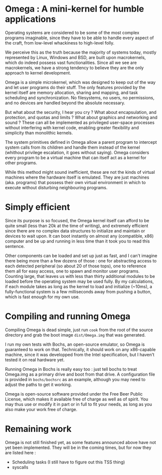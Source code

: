 Omega : A mini-kernel for humble applications
=============================================

Operating systems are considered to be some of the most complex
programs imaginable, since they have to be able to handle every aspect
of the craft, from low-level whackiness to high-level folly.

We perceive this as the truth because the majority of systems today,
mostly represented by Linux, Windows and BSD, are built upon
macrokernels, which do indeed possess vast functionalities. Since all
we see are macrokernels, we have a strong tendency to believe they
are the only approach to kernel development.

Omega is a simple microkernel, which was designed to keep out of the
way and let user programs do their stuff. The only features provided
by the kernel itself are memory allocation, sharing and mapping, and
task scheduling and synchronization. No filesystems, no users, no
permissions, and no devices are handled beyond the absolute necessary.

But what about the security, I hear you cry ? What about
encapsulation, and protection, and quotas and limits ? What about
graphics and networking and sound ? These can all be implemented as
privileged user-space processes without interfering with kernel
code, enabling greater flexibility and simplicity than monolithic
kernels.

The system primitives defined in Omega allow a parent program to
intercept system calls from its children and handle them instead of
the kernel (whithout privilege escalation, it goes without saying).
Omega considers every program to be a virtual machine that can itself
act as a kernel for other programs. 

While this method might sound inefficient, these are not the kinds of
virtual machines where the hardware itself is emulated. They are just
machines (aka. programs) that possess their own virtual environment in
which to execute without disturbing neighbouring programs.

Simply efficient
================

Since its purpose is so focused, the Omega kernel itself can afford to
be quite small (less than 20k at the time of writing), and extremely
efficient since there are no complex data structures to initialize and
maintain or devices to wait upon. It can boot instantly on almost any
(compatible, x86) computer and be up and running in less time than it took
you to read this sentence.

Other components can be loaded and set up just as fast, and I can't
imagine there being more than a few dozens of those : one for
abstracting access to each detected peripheral (so about 20 of those
tops), one to reference them all for easy access, one to spawn and
monitor user programs. Counting large, that leaves us with less than
thirty additional modules to be loaded before the operating system may
be used fully. By my calculations, if each module takes as long as the
kernel to load and initialize (~10ms), a fully-functional system is a
few milliseconds away from pushing a button, which is fast enough for
my own use.

Compiling and running Omega
===========================

Compiling Omega is dead simple, just run `cook` from the root of the
source directory and grab the boot image `dist/Omega.img` that was
generated.

I run my own tests with Bochs, an open-source emulator, so Omega is
guaranteed to work on that. Technically, it should work on any
x86-capable machine, since it was developped from the Intel
specification, but I haven't tested it on real hardware yet.

Running Omega in Bochs is really easy too : just tell bochs to treat
Omega.img as a primary drive and boot from that drive. A configuration
file is provided in `bochs/bochsrc` as an example, although you may need
to adjust the paths to get it working.

Omega is open-source software provided under the Free Beer Public
License, which makes it available free of charge as well as of
spirit. You may thus use or modify it in part or in full to fit your
needs, as long as you also make your work free of charge.

Remaining work
==============

Omega is not still finished yet, as some features announced above
have not yet been implemented. They will be in the coming times, but for
now they are listed here : 

  * Scheduling tasks (I still have to figure out this TSS thing)
  * syscalls

